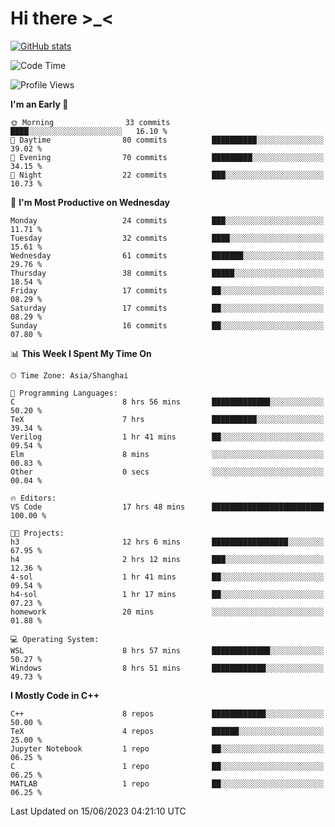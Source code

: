 # Hi there \>_<

[![GitHub stats](https://github-readme-stats.vercel.app/api?username=ARessegetesStery&show_icons=true&theme=transparent)](https://github.com/anuraghazra/github-readme-stats)

<!--START_SECTION:waka-->
![Code Time](http://img.shields.io/badge/Code%20Time-148%20hrs%2014%20mins-blue)

![Profile Views](http://img.shields.io/badge/Profile%20Views-0-blue)

**I'm an Early 🐤** 

```text
🌞 Morning                33 commits          ████░░░░░░░░░░░░░░░░░░░░░   16.10 % 
🌆 Daytime                80 commits          ██████████░░░░░░░░░░░░░░░   39.02 % 
🌃 Evening                70 commits          █████████░░░░░░░░░░░░░░░░   34.15 % 
🌙 Night                  22 commits          ███░░░░░░░░░░░░░░░░░░░░░░   10.73 % 
```
📅 **I'm Most Productive on Wednesday** 

```text
Monday                   24 commits          ███░░░░░░░░░░░░░░░░░░░░░░   11.71 % 
Tuesday                  32 commits          ████░░░░░░░░░░░░░░░░░░░░░   15.61 % 
Wednesday                61 commits          ███████░░░░░░░░░░░░░░░░░░   29.76 % 
Thursday                 38 commits          █████░░░░░░░░░░░░░░░░░░░░   18.54 % 
Friday                   17 commits          ██░░░░░░░░░░░░░░░░░░░░░░░   08.29 % 
Saturday                 17 commits          ██░░░░░░░░░░░░░░░░░░░░░░░   08.29 % 
Sunday                   16 commits          ██░░░░░░░░░░░░░░░░░░░░░░░   07.80 % 
```


📊 **This Week I Spent My Time On** 

```text
🕑︎ Time Zone: Asia/Shanghai

💬 Programming Languages: 
C                        8 hrs 56 mins       █████████████░░░░░░░░░░░░   50.20 % 
TeX                      7 hrs               ██████████░░░░░░░░░░░░░░░   39.34 % 
Verilog                  1 hr 41 mins        ██░░░░░░░░░░░░░░░░░░░░░░░   09.54 % 
Elm                      8 mins              ░░░░░░░░░░░░░░░░░░░░░░░░░   00.83 % 
Other                    0 secs              ░░░░░░░░░░░░░░░░░░░░░░░░░   00.04 % 

🔥 Editors: 
VS Code                  17 hrs 48 mins      █████████████████████████   100.00 % 

🐱‍💻 Projects: 
h3                       12 hrs 6 mins       █████████████████░░░░░░░░   67.95 % 
h4                       2 hrs 12 mins       ███░░░░░░░░░░░░░░░░░░░░░░   12.36 % 
4-sol                    1 hr 41 mins        ██░░░░░░░░░░░░░░░░░░░░░░░   09.54 % 
h4-sol                   1 hr 17 mins        ██░░░░░░░░░░░░░░░░░░░░░░░   07.23 % 
homework                 20 mins             ░░░░░░░░░░░░░░░░░░░░░░░░░   01.88 % 

💻 Operating System: 
WSL                      8 hrs 57 mins       █████████████░░░░░░░░░░░░   50.27 % 
Windows                  8 hrs 51 mins       ████████████░░░░░░░░░░░░░   49.73 % 
```

**I Mostly Code in C++** 

```text
C++                      8 repos             ████████████░░░░░░░░░░░░░   50.00 % 
TeX                      4 repos             ██████░░░░░░░░░░░░░░░░░░░   25.00 % 
Jupyter Notebook         1 repo              ██░░░░░░░░░░░░░░░░░░░░░░░   06.25 % 
C                        1 repo              ██░░░░░░░░░░░░░░░░░░░░░░░   06.25 % 
MATLAB                   1 repo              ██░░░░░░░░░░░░░░░░░░░░░░░   06.25 % 
```




 Last Updated on 15/06/2023 04:21:10 UTC
<!--END_SECTION:waka-->
